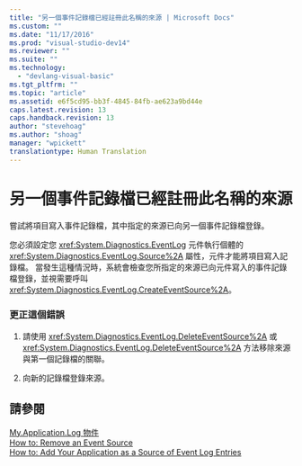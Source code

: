```yaml
---
title: "另一個事件記錄檔已經註冊此名稱的來源 | Microsoft Docs"
ms.custom: ""
ms.date: "11/17/2016"
ms.prod: "visual-studio-dev14"
ms.reviewer: ""
ms.suite: ""
ms.technology: 
  - "devlang-visual-basic"
ms.tgt_pltfrm: ""
ms.topic: "article"
ms.assetid: e6f5cd95-bb3f-4845-84fb-ae623a9bd44e
caps.latest.revision: 13
caps.handback.revision: 13
author: "stevehoag"
ms.author: "shoag"
manager: "wpickett"
translationtype: Human Translation
---
```

# 另一個事件記錄檔已經註冊此名稱的來源
嘗試將項目寫入事件記錄檔，其中指定的來源已向另一個事件記錄檔登錄。  
  
 您必須設定您 <xref:System.Diagnostics.EventLog> 元件執行個體的 <xref:System.Diagnostics.EventLog.Source%2A> 屬性，元件才能將項目寫入記錄檔。 當發生這種情況時，系統會檢查您所指定的來源已向元件寫入的事件記錄檔登錄，並視需要呼叫 <xref:System.Diagnostics.EventLog.CreateEventSource%2A>。  
  
### 更正這個錯誤  
  
1.  請使用 <xref:System.Diagnostics.EventLog.DeleteEventSource%2A> 或 <xref:System.Diagnostics.EventLog.DeleteEventSource%2A> 方法移除來源與第一個記錄檔的關聯。  
  
2.  向新的記錄檔登錄來源。  
  
## 請參閱  
 [My.Application.Log 物件](../../visual-basic/language-reference/objects/my-application-log-object.md)   
 [How to: Remove an Event Source](http://msdn.microsoft.com/zh-tw/bc66c900-4b8a-426a-b8e2-17031a20167e)   
 [How to: Add Your Application as a Source of Event Log Entries](http://msdn.microsoft.com/zh-tw/948ff920-a739-4e66-a191-ee951512d42c)